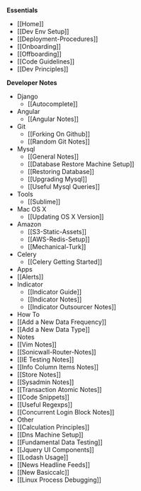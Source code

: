 **Essentials**
* [[Home]]
* [[Dev Env Setup]]
* [[Deployment-Procedures]]
* [[Onboarding]]
* [[Offboarding]]
* [[Code Guidelines]]
* [[Dev Principles]]

**Developer Notes**
* Django
  * [[Autocomplete]]
* Angular
  * [[Angular Notes]]
* Git
  * [[Forking On Github]]
  * [[Random Git Notes]]
* Mysql
  * [[General Notes]]
  * [[Database Restore Machine Setup]]
  * [[Restoring Database]]
  * [[Upgrading Mysql]]
  * [[Useful Mysql Queries]]
* Tools
  * [[Sublime]]
* Mac OS X
  * [[Updating OS X Version]]
* Amazon
  * [[S3-Static-Assets]]
  * [[AWS-Redis-Setup]]
  * [[Mechanical-Turk]]
* Celery
  * [[Celery Getting Started]]
* Apps
 * [[Alerts]]
* Indicator
  * [[Indicator Guide]]
  * [[Indicator Notes]]
  * [[Indicator Outsourcer Notes]]
* How To
 * [[Add a New Data Frequency]]
 * [[Add a New Data Type]]
* Notes
 * [[Vim Notes]]
 * [[Sonicwall-Router-Notes]]
 * [[IE Testing Notes]]
 * [[Info Column Items Notes]]
 * [[Store Notes]]
 * [[Sysadmin Notes]]
 * [[Transaction Atomic Notes]]
 * [[Code Snippets]]
 * [[Useful Regexps]]
 * [[Concurrent Login Block Notes]]
* Other
 * [[Calculation Principles]]
 * [[Dns Machine Setup]]
 * [[Fundamental Data Testing]]
 * [[Jquery UI Components]]
 * [[Lodash Usage]]
 * [[News Headline Feeds]]
 * [[New Basiccalc]]
 * [[Linux Process Debugging]]
